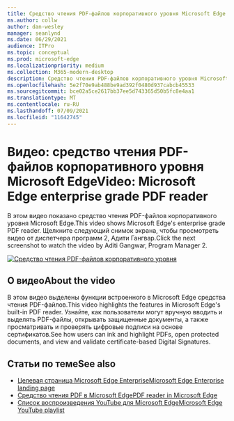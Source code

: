 ```yaml
---
title: Средство чтения PDF-файлов корпоративного уровня Microsoft Edge
ms.author: collw
author: dan-wesley
manager: seanlynd
ms.date: 06/29/2021
audience: ITPro
ms.topic: conceptual
ms.prod: microsoft-edge
ms.localizationpriority: medium
ms.collection: M365-modern-desktop
description: Средство чтения PDF-файлов корпоративного уровня Microsoft Edge
ms.openlocfilehash: 5e2f70e9ab488be9ad392f0480d937cabcb45533
ms.sourcegitcommit: bce02a5ce2617bb37ee5d743365d50b5fc8e4aa1
ms.translationtype: MT
ms.contentlocale: ru-RU
ms.lasthandoff: 07/09/2021
ms.locfileid: "11642745"
---
```

# <a name="video-microsoft-edge-enterprise-grade-pdf-reader"></a><span data-ttu-id="d15e1-103">Видео: средство чтения PDF-файлов корпоративного уровня Microsoft Edge</span><span class="sxs-lookup"><span data-stu-id="d15e1-103">Video: Microsoft Edge enterprise grade PDF reader</span></span>

<span data-ttu-id="d15e1-104">В этом видео показано средство чтения PDF-файлов корпоративного уровня Microsoft Edge.</span><span class="sxs-lookup"><span data-stu-id="d15e1-104">This video shows Microsoft Edge's enterprise grade PDF reader.</span></span> <span data-ttu-id="d15e1-105">Щелкните следующий снимок экрана, чтобы просмотреть видео от диспетчера программ 2, Адити Гангвар.</span><span class="sxs-lookup"><span data-stu-id="d15e1-105">Click the next screenshot to watch the video by Aditi Gangwar, Program Manager 2.</span></span>

[![Средство чтения PDF-файлов корпоративного уровня](media/microsoft-edge-video-pdf-reader/0.png)](http://www.youtube.com/watch?v=XWAqNQ0xAcE "Enterprise grade PDF reader")

## <a name="about-the-video"></a><span data-ttu-id="d15e1-107">О видео</span><span class="sxs-lookup"><span data-stu-id="d15e1-107">About the video</span></span>

<span data-ttu-id="d15e1-108">В этом видео выделены функции встроенного в Microsoft Edge средства чтения PDF-файлов.</span><span class="sxs-lookup"><span data-stu-id="d15e1-108">This video highlights the features in  Microsoft Edge's built-in PDF reader.</span></span> <span data-ttu-id="d15e1-109">Узнайте, как пользователи могут вручную вводить и выделять PDF-файлы, открывать защищенные документы, а также просматривать и проверять цифровые подписи на основе сертификатов.</span><span class="sxs-lookup"><span data-stu-id="d15e1-109">See how users can ink and highlight PDFs, open protected documents, and view and validate certificate-based Digital Signatures.</span></span>

## <a name="see-also"></a><span data-ttu-id="d15e1-110">Статьи по теме</span><span class="sxs-lookup"><span data-stu-id="d15e1-110">See also</span></span>

- [<span data-ttu-id="d15e1-111">Целевая страница Microsoft Edge Enterprise</span><span class="sxs-lookup"><span data-stu-id="d15e1-111">Microsoft Edge Enterprise landing page</span></span>](https://aka.ms/EdgeEnterprise)
- [<span data-ttu-id="d15e1-112">Средство чтения PDF в Microsoft Edge</span><span class="sxs-lookup"><span data-stu-id="d15e1-112">PDF reader in Microsoft Edge</span></span>](microsoft-edge-pdf.md)
- [<span data-ttu-id="d15e1-113">Список воспроизведения YouTube для Microsoft Edge</span><span class="sxs-lookup"><span data-stu-id="d15e1-113">Microsoft Edge YouTube playlist</span></span>](https://www.youtube.com/playlist?list=PLXtHYVsvn_b-uXh1tMeYpT-0iD8tD3tFy)
